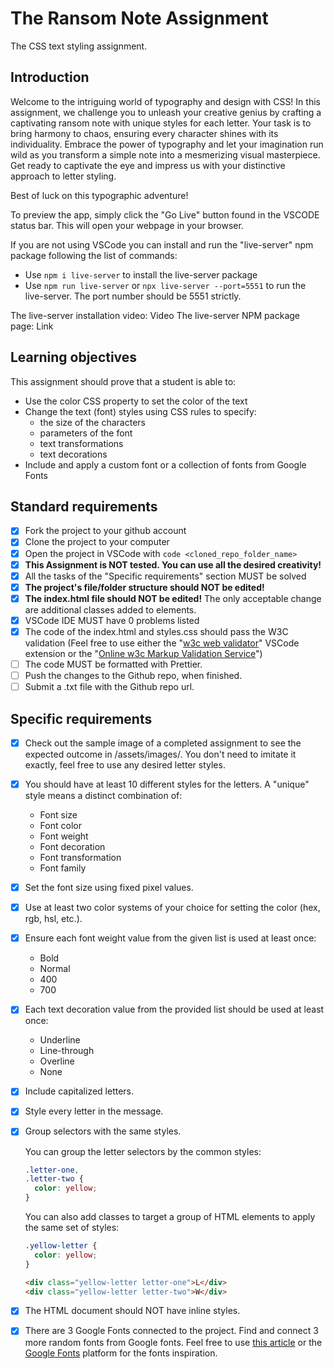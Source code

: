 # The Ransom Note Assignment

The CSS text styling assignment.

## Introduction

Welcome to the intriguing world of typography and design with CSS! In this assignment, we challenge you to unleash your creative genius by crafting a captivating ransom note with unique styles for each letter. Your task is to bring harmony to chaos, ensuring every character shines with its individuality. Embrace the power of typography and let your imagination run wild as you transform a simple note into a mesmerizing visual masterpiece. Get ready to captivate the eye and impress us with your distinctive approach to letter styling.

Best of luck on this typographic adventure!

To preview the app, simply click the "Go Live" button found in the VSCODE status bar. This will open your webpage in your browser.

If you are not using VSCode you can install and run the "live-server" npm package following the list of commands:

- Use `npm i live-server` to install the live-server package
- Use `npm run live-server` or `npx live-server --port=5551` to run the live-server. The port number should be 5551 strictly.

The live-server installation video: Video
The live-server NPM package page: Link

## Learning objectives

This assignment should prove that a student is able to:

- Use the color CSS property to set the color of the text
- Change the text (font) styles using CSS rules to specify:
  - the size of the characters
  - parameters of the font
  - text transformations
  - text decorations
- Include and apply a custom font or a collection of fonts from Google Fonts

## Standard requirements

- [x] Fork the project to your github account
- [x] Clone the project to your computer
- [x] Open the project in VSCode with `code <cloned_repo_folder_name>`
- [x] **This Assignment is NOT tested. You can use all the desired creativity!**
- [x] All the tasks of the "Specific requirements" section MUST be solved
- [x] **The project's file/folder structure should NOT be edited!**
- [x] **The index.html file should NOT be edited!** The only acceptable change are additional classes added to elements.
- [x] VSCode IDE MUST have 0 problems listed
- [x] The code of the index.html and styles.css should pass the W3C validation (Feel free to use either the "[w3c web validator](https://marketplace.visualstudio.com/items?itemName=CelianRiboulet.webvalidator)" VSCode extension or the "[Online w3c Markup Validation Service](https://validator.w3.org/#validate_by_input)")
- [ ] The code MUST be formatted with Prettier.
- [ ] Push the changes to the Github repo, when finished.
- [ ] Submit a .txt file with the Github repo url.

## Specific requirements

- [x] Check out the sample image of a completed assignment to see the expected outcome in /assets/images/. You don't need to imitate it exactly, feel free to use any desired letter styles.
- [x] You should have at least 10 different styles for the letters. A "unique" style means a distinct combination of:
  - Font size
  - Font color
  - Font weight
  - Font decoration
  - Font transformation
  - Font family
- [x] Set the font size using fixed pixel values.
- [x] Use at least two color systems of your choice for setting the color (hex, rgb, hsl, etc.).
- [x] Ensure each font weight value from the given list is used at least once:
  - Bold
  - Normal
  - 400
  - 700
- [x] Each text decoration value from the provided list should be used at least once:
  - Underline
  - Line-through
  - Overline
  - None
- [x] Include capitalized letters.
- [x] Style every letter in the message.
- [x] Group selectors with the same styles.

  You can group the letter selectors by the common styles:

  ```CSS
  .letter-one,
  .letter-two {
    color: yellow;
  }
  ```

  You can also add classes to target a group of HTML elements to apply the same set of styles:

  ```CSS
  .yellow-letter {
    color: yellow;
  }
  ```

  ```HTML
  <div class="yellow-letter letter-one">L</div>
  <div class="yellow-letter letter-two">W</div>
  ```

- [x] The HTML document should NOT have inline styles.
- [x] There are 3 Google Fonts connected to the project. Find and connect 3 more random fonts from Google fonts. Feel free to use [this article](https://www.webdesignerdepot.com/2021/09/21-exceptional-google-fonts-you-probably-havent-discovered-yet/) or the [Google Fonts](https://fonts.google.com/) platform for the fonts inspiration.
